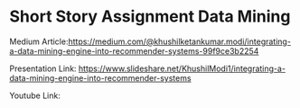 # Short Story Assignment Data Mining

Medium Article:https://medium.com/@khushilketankumar.modi/integrating-a-data-mining-engine-into-recommender-systems-99f9ce3b2254

Presentation Link: https://www.slideshare.net/KhushilModi1/integrating-a-data-mining-engine-into-recommender-systems

Youtube Link:
